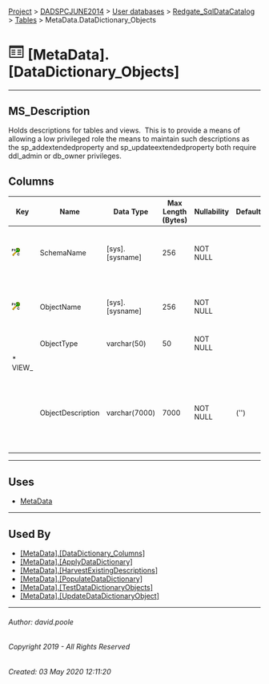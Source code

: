 #### 

[Project](../../../../readme.md) > [DADSPCJUNE2014](../../../readme.md) > [User databases](../../readme.md) > [Redgate_SqlDataCatalog](../readme.md) > [Tables](Tables.md) > MetaData.DataDictionary_Objects

# ![Tables](../../../../Images/Table32.png) [MetaData].[DataDictionary_Objects]

---

## <a name="#description"></a>MS_Description

Holds descriptions for tables and views.  This is to provide a means of allowing a low privileged role the means to maintain such descriptions as the sp_addextendedproperty and sp_updateextendedproperty both require ddl_admin or db_owner privileges.

## <a name="#columns"></a>Columns

| Key | Name | Data Type | Max Length (Bytes) | Nullability | Default | Description |
|---|---|---|---|---|---|---|
| [![Cluster Primary Key PK_DataDictionary_Objects: SchemaName\ObjectName](../../../../Images/pkcluster.png)](#indexes) | SchemaName | [sys].[sysname] | 256 | NOT NULL |  | _The schema name in which the object resides_ |
| [![Cluster Primary Key PK_DataDictionary_Objects: SchemaName\ObjectName](../../../../Images/pkcluster.png)](#indexes) | ObjectName | [sys].[sysname] | 256 | NOT NULL |  | _The object name where the object is a table or view_ |
|  | ObjectType | varchar(50) | 50 | NOT NULL |  | _* TABLE
		* VIEW_ |
|  | ObjectDescription | varchar(7000) | 7000 | NOT NULL | ('') | _User friendly text describing the use and any relevant detail about the table or view_ |


---

## <a name="#uses"></a>Uses

* [MetaData](../Security/Schemas/MetaData.md)


---

## <a name="#usedby"></a>Used By

* [[MetaData].[DataDictionary_Columns]](DataDictionary_Columns.md)
* [[MetaData].[ApplyDataDictionary]](../Programmability/Stored_Procedures/ApplyDataDictionary.md)
* [[MetaData].[HarvestExistingDescriptions]](../Programmability/Stored_Procedures/HarvestExistingDescriptions.md)
* [[MetaData].[PopulateDataDictionary]](../Programmability/Stored_Procedures/PopulateDataDictionary.md)
* [[MetaData].[TestDataDictionaryObjects]](../Programmability/Stored_Procedures/TestDataDictionaryObjects.md)
* [[MetaData].[UpdateDataDictionaryObject]](../Programmability/Stored_Procedures/UpdateDataDictionaryObject.md)


---

###### Author:  david.poole

###### Copyright 2019 - All Rights Reserved

###### Created: 03 May 2020 12:11:20


